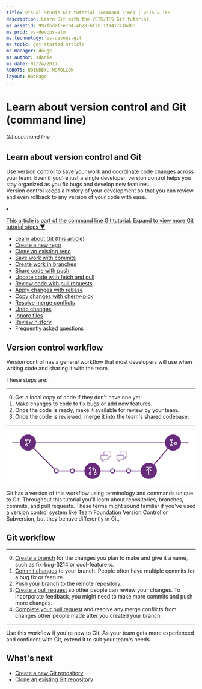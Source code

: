 ```yaml
---
title: Visual Studio Git tutorial (command line) | VSTS & TFS
description: Learn Git with the VSTS/TFS Git tutorial.
ms.assetid: 997fbdaf-e704-4b28-bf2b-1fa41741bd83
ms.prod: vs-devops-alm
ms.technology: vs-devops-git
ms.topic: get-started-article
ms.manager: douge
ms.author: sdanie
ms.date: 02/24/2017
ROBOTS: NOINDEX, NOFOLLOW
layout: HubPage
---
```


#  Learn about version control and Git (command line)

###### Git command line

## Learn about version control and Git

Use version control to save your work and coordinate code changes across your team. Even if you're just a single developer, version control helps you stay organized as you fix bugs and develop new features.  
Version control keeps a history of your development so that you can review and even rollback to any version of your code with ease.

<li><p><a data-toggle="collapse" href="#expando-git-cmdline-tutorial">This article is part of the command line Git tutorial. Expand to view more Git tutorial steps &#x25BC;</a></p>
<div class="collapse" id="expando-git-cmdline-tutorial">
<ul>
<li><a href="gitworkflow-cmdline.md">Learn about Git (this article)</a></li>
<li><a href="creatingrepo-cmdline.md">Create a new repo</a></li>
<li><a href="clone-cmdline.md">Clone an existing repo</a></li>
<li><a href="commits-cmdline.md">Save work with commits</a></li>
<li><a href="branches-cmdline.md">Create work in branches</a></li>
<li><a href="pushing-cmdline.md">Share code with push</a></li>
<li><a href="pulling-cmdline.md">Update code with fetch and pull</a></li>
<li><a href="pullrequest-cmdline.md">Review code with pull requests</a></li>
<li><a href="rebase-cmdline.md">Apply changes with rebase</a></li>
<li><a href="cherry-pick-cmdline.md">Copy changes with cherry-pick</a></li>
<li><a href="merging-cmdline.md">Resolve merge conflicts</a></li>
<li><a href="undo-cmdline.md">Undo changes</a></li>
<li><a href="ignore-files-cmdline.md">Ignore files</a></li>
<li><a href="history-cmdline.md">Review history</a></li>
<li><a href="howto-cmdline.md">Frequently asked questions</a></li>
</ul>
</div>
</li>


## Version control workflow

Version control has a general workflow that most developers will use when writing code and sharing it with the team.

These steps are:

----
0. Get a local copy of code if they don't have one yet.
0. Make changes to code to fix bugs or add new features.
0. Once the code is ready, make it available for review by your team.
0. Once the code is reviewed, merge it into the team's shared codebase.

---

![The Git feature branch workflow](_img/gitworkflow.png)

Git has a version of this workflow using terminology and commands unique to Git. Throughout this tutorial you'll learn about repositories, branches, commits, and pull requests. 
These terms might sound familiar if you've used a version control system like Team Foundation Version Control or Subversion, but they behave differently in Git.
 
##  Git workflow

---
0. [Create a branch](branches-cmdline.md) for the changes you plan to make and give it a name, such as fix-bug-3214 or cool-feature-x. 
0. [Commit changes](commits-cmdline.md) to your branch. People often have multiple commits for a bug fix or feature.
0. [Push your branch](pushing-cmdline.md) to the remote repository. 
0. [Create a pull request](pullrequest-cmdline.md) so other people can review your changes. To incorporate feedback, you might need to make more commits and push more changes.
0. [Complete your pull request](pullrequest-cmdline.md) and resolve any merge conflicts from changes other people made after you created your branch.   

---

Use this workflow if you're new to Git. As your team gets more experienced and confident with Git,  extend it to suit your team's needs.

## What's next

- [Create a new Git repository](creatingrepo-cmdline.md)
- [Clone an existing Git repository](clone-cmdline.md)
